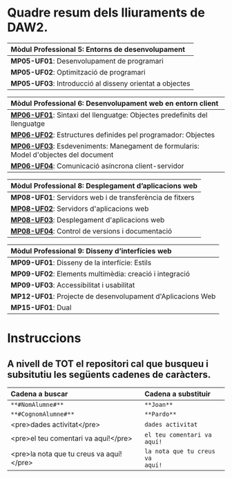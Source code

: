 # Quadre resum dels lliuraments de **DAW2**.

|**Mòdul Professional 5: Entorns de desenvolupament**
|:---|
|**MP05-UF01**: Desenvolupament de programari
|**MP05-UF02**: Optimització de programari 
|**MP05-UF03**: Introducció al disseny orientat a objectes 

|**Mòdul Professional 6: Desenvolupament web en entorn client**
|:---|
|[**MP06-UF01**](../DAW_MP06_UF01/README.md): Sintaxi del llenguatge: Objectes predefinits del llenguatge 
|[**MP06-UF02**](../DAW_MP06_UF02/README.md): Estructures definides pel programador: Objectes
|[**MP06-UF03**](../DAW_MP06_UF03/README.md): Esdeveniments: Manegament de formularis: Model d'objectes del document
|[**MP06-UF04**](../DAW_MP06_UF04/README.md): Comunicació asíncrona client-servidor 

|**Mòdul Professional 8: Desplegament d’aplicacions web**
|:---|
|**MP08-UF01**: Servidors web i de transferència de fitxers
|<a href="./MP08-UF02/README.md">**MP08-UF02**</a>: Servidors d'aplicacions web 
|<a href="./MP08-UF03/README.md">**MP08-UF03**</a>: Desplegament d'aplicacions web
|<a href="./MP08-UF04/README.md">**MP08-UF04**</a>: Control de versions i documentació

|**Mòdul Professional 9: Disseny d’interfícies web**
|:---|
|**MP09-UF01**: Disseny de la interfície: Estils
|**MP09-UF02**: Elements multimèdia: creació i integració
|**MP09-UF03**: Accessibilitat i usabilitat
|**MP12-UF01**: Projecte de desenvolupament d'Aplicacions Web
|**MP15-UF01**: Dual

# Instruccions

## A nivell de **TOT** el repositori cal que busqueu i subsitutiu les següents cadenes de caràcters.

|Cadena a buscar|Cadena a substituir| 
|:---|:---| 
|<code>\*\*#NomAlumne#\*\*</code>|<code>\*\*Joan\*\*</code>|
|<code>\*\*#CognomAlumne#\*\*</code>|<code>\*\*Pardo\*\*</code>|
|\<pre>dades activitat\</pre>|<code>dades activitat</code>|
|\<pre>el teu comentari va aquí!\</pre>|<code>el teu comentari va aquí!</code>|
|\<pre>la nota que tu creus va aquí!\</pre>|<code>la nota que tu creus va aquí!</code>|
